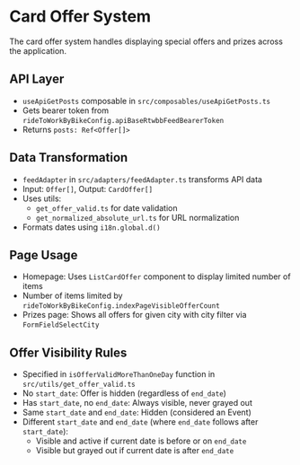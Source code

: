 # Card Offer System

The card offer system handles displaying special offers and prizes across the application.

## API Layer

- `useApiGetPosts` composable in `src/composables/useApiGetPosts.ts`
- Gets bearer token from `rideToWorkByBikeConfig.apiBaseRtwbbFeedBearerToken`
- Returns `posts: Ref<Offer[]>`

## Data Transformation

- `feedAdapter` in `src/adapters/feedAdapter.ts` transforms API data
- Input: `Offer[]`, Output: `CardOffer[]`
- Uses utils:
  - `get_offer_valid.ts` for date validation
  - `get_normalized_absolute_url.ts` for URL normalization
- Formats dates using `i18n.global.d()`

## Page Usage

- Homepage: Uses `ListCardOffer` component to display limited number of items
- Number of items limited by `rideToWorkByBikeConfig.indexPageVisibleOfferCount`
- Prizes page: Shows all offers for given city with city filter via `FormFieldSelectCity`

## Offer Visibility Rules

- Specified in `isOfferValidMoreThanOneDay` function in `src/utils/get_offer_valid.ts`
- No `start_date`: Offer is hidden (regardless of `end_date`)
- Has `start_date`, no `end_date`: Always visible, never grayed out
- Same `start_date` and `end_date`: Hidden (considered an Event)
- Different `start_date` and `end_date` (where `end_date` follows after `start_date`):
  - Visible and active if current date is before or on `end_date`
  - Visible but grayed out if current date is after `end_date`
